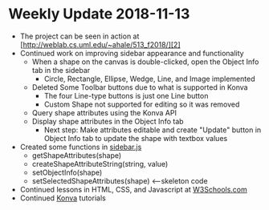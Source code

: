 # Weekly Update 2018-11-13

* The project can be seen in action at [http://weblab.cs.uml.edu/~ahale/513_f2018/][2]
* Continued work on improving sidebar appearance and functionality
  * When a shape on the canvas is double-clicked, open the Object Info tab in the sidebar
    * Circle, Rectangle, Ellipse, Wedge, Line, and Image implemented
  * Deleted Some Toolbar buttons due to what is supported in Konva
    * The four Line-type buttons is just one Line button
    * Custom Shape not supported for editing so it was removed
  * Query shape attributes using the Konva API
  * Display shape attributes in the Object Info tab
    * Next step: Make attributes editable and create "Update" button in Object Info tab to update the shape with textbox values
* Created some functions in [sidebar.js][1]
  * getShapeAttributes(shape)
  * createShapeAttributeString(string, value)
  * setObjectInfo(shape)
  * setSelectedShapeAttributes(shape) <--skeleton code
* Continued lessons in HTML, CSS, and Javascript at [W3Schools.com][3]
* Continued [Konva][4] tutorials

[1]: ../../src/sidebar.js
[2]: http://weblab.cs.uml.edu/~ahale/513_f2018/
[3]: https://www.w3schools.com/
[4]: https://konvajs.github.io/docs/